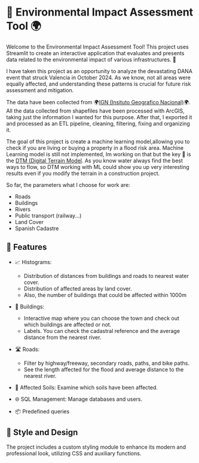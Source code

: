 # 🌿 Environmental Impact Assessment Tool 🌍

Welcome to the Environmental Impact Assessment Tool! 
This project uses Streamlit to create an interactive application that evaluates and presents data related to the environmental impact of various infrastructures. 🚀

I have taken this project as an opportunity to analyze the devastating DANA event that struck Valencia in October 2024. As we know, not all areas were equally affected, and understanding these patterns is crucial for future risk assessment and mitigation.

The data have been collected from 🌍[IGN (Insituto Geografico Nacional)](http://www.ign.es/)🌍. All the data collected from shapefiles have been processed with ArcGIS, taking just the information I wanted for this purpose. After that, I exported it and processed as an ETL pipeline, cleaning, filtering, fixing and organizing it. 

The goal of this project is create a machine learning model,allowing you to check if you are living or buying a property in a flood risk area. Machine Learning model is still not implemented, Im working on that but the key 🔑 is the [DTM (Digital Terrain Model](https://en.wikipedia.org/wiki/Digital_elevation_model). As you know water always find the best ways to flow, so DTM working with ML could show you up very interesting results even if you modify the terrain in a construction project.

So far, the parameters what I choose for work are:
- Roads
- Buildings
- Rivers
- Public transport (railway...)
- Land Cover
- Spanish Cadastre

## 🌟 Features

- 📈 Histograms:
   - Distribution of distances from buildings and roads to nearest water cover.
   - Distribution of affected areas by land cover.
   - Also, the number of buildings that could be affected within 1000m 

- 🏢 Buildings:
   - Interactive map where you can choose the town and check out which buildings are affected or not.
   - Labels. You can check the cadastral reference and the average distance from the nearest river.
     
- 🛣️ Roads:
   - Filter by highway/freeway, secondary roads, paths, and bike paths.
   - See the length affected for the flood and average distance to the nearest river.
     
- 🧱 Affected Soils: Examine which soils have been affected.
  
- 🌐 SQL Management: Manage databases and users.

- 📦 Predefined queries
  
##  🎨 Style and Design

The project includes a custom styling module to enhance its modern and professional look, utilizing CSS and auxiliary functions.


